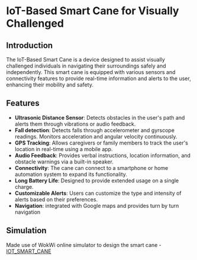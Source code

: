 # IoT-Based Smart Cane for Visually Challenged

## Introduction
The IoT-Based Smart Cane is a device designed to assist visually challenged individuals in navigating their surroundings safely and independently. This smart cane is equipped with various sensors and connectivity features to provide real-time information and alerts to the user, enhancing their mobility and safety.

## Features
- **Ultrasonic Distance Sensor**: Detects obstacles in the user's path and alerts them through vibrations or audio feedback.
- **Fall detection**: Detects falls through accelerometer and gyrscope readings. Monitors acceleration and angular velocity continuously.
- **GPS Tracking**: Allows caregivers or family members to track the user's location in real-time using a mobile app.
- **Audio Feedback**: Provides verbal instructions, location information, and obstacle warnings via a built-in speaker.
- **Connectivity**: The cane can connect to a smartphone or home automation system to expand its functionality.
- **Long Battery Life**: Designed to provide extended usage on a single charge.
- **Customizable Alerts**: Users can customize the type and intensity of alerts based on their preferences.
- **Navigation**: integrated with Google maps and provides turn by turn navigation

## Simulation

Made use of WokWi online simulator to design the smart cane - [IOT_SMART_CANE](https://wokwi.com/projects/381875138720028673)


